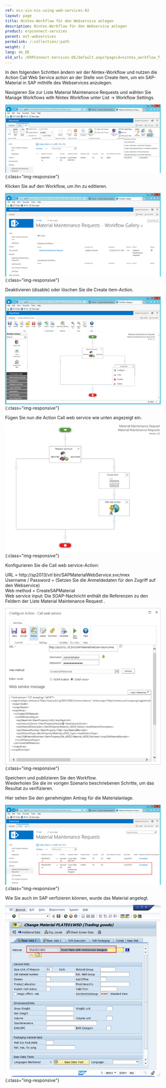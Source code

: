 ```yaml
---
ref: ecs-sin-nis-using-web-services-02
layout: page
title: Nintex-Workflow für den Webservice anlegen
description: Nintex-Workflow für den Webservice anlegen
product: erpconnect-services
parent: mit-webservices
permalink: /:collection/:path
weight: 2
lang: de_DE
old_url: /ERPConnect-Services-DE/default.aspx?pageid=nintex_workflow_f_r_den_webservice_anlegen
---
```


In den folgenden Schritten ändern wir der Nintex-Workflow und nutzen die Action Call Web Service action an der Stelle von Create item, um ein SAP-Material in SAP mithilfe des Webservices anzulegen.

Navigieren Sie zur Liste Material Maintenance Requests und wählen Sie Manage Workflows with Nintex Workflow unter List -> Workflow Settings.

![Nintex-Material-WS-WF-Manage](/img/content/Nintex-Material-WS-WF-Manage.jpg){:class="img-responsive"}

Klicken Sie auf den Workflow, um ihn zu editieren.  

![Nintex-Material-WS-WF-List](/img/content/Nintex-Material-WS-WF-List.jpg){:class="img-responsive"}

Deaktivieren (disable) oder löschen Sie die Create item-Action. 

![Nintex-Material-WS-WF-Disable](/img/content/Nintex-Material-WS-WF-Disable.jpg){:class="img-responsive"}

Fügen Sie nun die Action Call web service wie unten angezeigt ein.

![Nintex-Material-WS-WF-WSAction-1](/img/content/Nintex-Material-WS-WF-WSAction-1.jpg){:class="img-responsive"}

Konfigurieren Sie die Call web service-Action:

URL = http://sp2013/_vti_ bin/SAPMaterialWebService.svc/mex<br>
Username / Password = (Setzen Sie die Anmeldedaten für den Zugriff auf den Webservice)<br>
Web method = CreateSAPMaterial<br>
Web service input:  Die SOAP-Nachricht enthält die Referenzen zu den Feldern der Liste Material Maintenance Request .

![Nintex-Material-WS-WF-WSAction-2](/img/content/Nintex-Material-WS-WF-WSAction-2.jpg){:class="img-responsive"}

Speichern und publizieren Sie den Workflow.<br>
Wiederholen Sie die im vorigen Szenario beschriebenen Schritte, um das Resultat zu verifizieren. 

Hier sehen Sie den genehmigten Antrag für die Materialanlage.

![Nintex-Material-WS-Request-Completed](/img/content/Nintex-Material-WS-Request-Completed.jpg){:class="img-responsive"}

Wie Sie auch im SAP verfizieren können, wurde das Material angelegt.

![Nintex-Material-WS-SAP](/img/content/Nintex-Material-WS-SAP.jpg){:class="img-responsive"}
